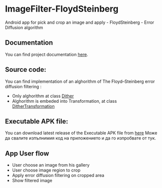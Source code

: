 # ImageFilter-FloydSteinberg
Android app for pick and crop an image and apply - FloydSteinberg - Error Diffusion algorithm 

## Documentation

You can find project documentation [here](https://docs.google.com/document/d/13zo047KhsjRp6bn2xlypTmduJ1FbdKjcpA2nC8NPdho/edit?usp=sharing).

## Source code: 

You can find implementation of an alghorithm of The Floyd–Steinberg error diffusion filtering :

  *  Only alghorithm at class [Dither](https://github.com/Bzahov98/ImageFilter-FloydSteinberg/blob/master/app/src/main/java/com/example/imagefilter/transformations/Dither.java])
  *  Alghorithm is embeded into Transformation, at class [DitherTransformation](https://github.com/Bzahov98/ImageFilter-FloydSteinberg/blob/master/app/src/main/java/com/example/imagefilter/transformations/Dither.java])

## Executable APK file: 
You can download latest release of the Executable APK file from [here](https://github.com/Bzahov98/ImageFilter-FloydSteinberg/releases)
Може да свалите изпълнимия код на приложението и да го изпробвате от тук.

## App User flow

* User choose an image from his gallery
* User choose image region to crop
* Apply error diffusion filtering on cropped area
* Show filtered image
